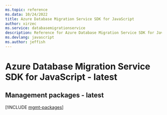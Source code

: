 ```yaml
---
ms.topic: reference
ms.data: 10/24/2022
title: Azure Database Migration Service SDK for JavaScript
author: xirzec
ms.service: databasemigrationservice
description: Reference for Azure Database Migration Service SDK for JavaScript
ms.devlang: javascript
ms.author: jeffish
---
```

# Azure Database Migration Service SDK for JavaScript - latest

## Management packages - latest
[!INCLUDE [mgmt-packages](database-migration-service-mgmt-index.md)]
